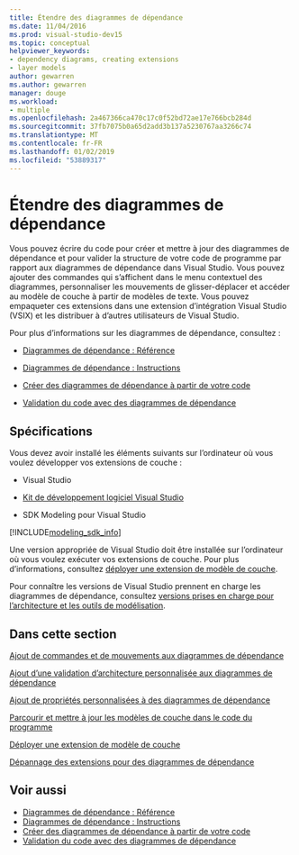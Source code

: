```yaml
---
title: Étendre des diagrammes de dépendance
ms.date: 11/04/2016
ms.prod: visual-studio-dev15
ms.topic: conceptual
helpviewer_keywords:
- dependency diagrams, creating extensions
- layer models
author: gewarren
ms.author: gewarren
manager: douge
ms.workload:
- multiple
ms.openlocfilehash: 2a467366ca470c17c0f52bd72ae17e766bcb284d
ms.sourcegitcommit: 37fb7075b0a65d2add3b137a5230767aa3266c74
ms.translationtype: MT
ms.contentlocale: fr-FR
ms.lasthandoff: 01/02/2019
ms.locfileid: "53889317"
---
```

# <a name="extend-dependency-diagrams"></a>Étendre des diagrammes de dépendance
Vous pouvez écrire du code pour créer et mettre à jour des diagrammes de dépendance et pour valider la structure de votre code de programme par rapport aux diagrammes de dépendance dans Visual Studio. Vous pouvez ajouter des commandes qui s’affichent dans le menu contextuel des diagrammes, personnaliser les mouvements de glisser-déplacer et accéder au modèle de couche à partir de modèles de texte. Vous pouvez empaqueter ces extensions dans une extension d’intégration Visual Studio (VSIX) et les distribuer à d’autres utilisateurs de Visual Studio.

 Pour plus d’informations sur les diagrammes de dépendance, consultez :

-   [Diagrammes de dépendance : Référence](../modeling/layer-diagrams-reference.md)

-   [Diagrammes de dépendance : Instructions](../modeling/layer-diagrams-guidelines.md)

-   [Créer des diagrammes de dépendance à partir de votre code](../modeling/create-layer-diagrams-from-your-code.md)

-   [Validation du code avec des diagrammes de dépendance](../modeling/validate-code-with-layer-diagrams.md)

##  <a name="prereqs"></a> Spécifications
 Vous devez avoir installé les éléments suivants sur l’ordinateur où vous voulez développer vos extensions de couche :

-   Visual Studio

-   [Kit de développement logiciel Visual Studio](../extensibility/visual-studio-sdk.md)

-   SDK Modeling pour Visual Studio


[!INCLUDE[modeling_sdk_info](includes/modeling_sdk_info.md)]


 Une version appropriée de Visual Studio doit être installée sur l’ordinateur où vous voulez exécuter vos extensions de couche. Pour plus d’informations, consultez [déployer une extension de modèle de couche](../modeling/deploy-a-layer-model-extension.md).

 Pour connaître les versions de Visual Studio prennent en charge les diagrammes de dépendance, consultez [versions prises en charge pour l’architecture et les outils de modélisation](../modeling/what-s-new-for-design-in-visual-studio.md#VersionSupport).

## <a name="in-this-section"></a>Dans cette section
 [Ajout de commandes et de mouvements aux diagrammes de dépendance](../modeling/add-commands-and-gestures-to-layer-diagrams.md)

 [Ajout d’une validation d’architecture personnalisée aux diagrammes de dépendance](../modeling/add-custom-architecture-validation-to-layer-diagrams.md)

 [Ajout de propriétés personnalisées à des diagrammes de dépendance](../modeling/add-custom-properties-to-layer-diagrams.md)

 [Parcourir et mettre à jour les modèles de couche dans le code du programme](../modeling/navigate-and-update-layer-models-in-program-code.md)

 [Déployer une extension de modèle de couche](../modeling/deploy-a-layer-model-extension.md)

 [Dépannage des extensions pour des diagrammes de dépendance](../modeling/troubleshoot-extensions-for-layer-diagrams.md)

## <a name="see-also"></a>Voir aussi

- [Diagrammes de dépendance : Référence](../modeling/layer-diagrams-reference.md)
- [Diagrammes de dépendance : Instructions](../modeling/layer-diagrams-guidelines.md)
- [Créer des diagrammes de dépendance à partir de votre code](../modeling/create-layer-diagrams-from-your-code.md)
- [Validation du code avec des diagrammes de dépendance](../modeling/validate-code-with-layer-diagrams.md)
